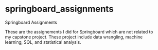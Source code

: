 # springboard_assignments
Springboard Assignments

These are the assignements I did for Springboard which are not related to my capstone project. 
These project include data wrangling, machine learning, SQL, and statistical analysis.
